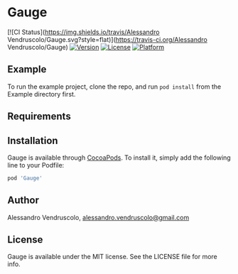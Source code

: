 # Gauge

[![CI Status](https://img.shields.io/travis/Alessandro Vendruscolo/Gauge.svg?style=flat)](https://travis-ci.org/Alessandro Vendruscolo/Gauge)
[![Version](https://img.shields.io/cocoapods/v/Gauge.svg?style=flat)](https://cocoapods.org/pods/Gauge)
[![License](https://img.shields.io/cocoapods/l/Gauge.svg?style=flat)](https://cocoapods.org/pods/Gauge)
[![Platform](https://img.shields.io/cocoapods/p/Gauge.svg?style=flat)](https://cocoapods.org/pods/Gauge)

## Example

To run the example project, clone the repo, and run `pod install` from the Example directory first.

## Requirements

## Installation

Gauge is available through [CocoaPods](https://cocoapods.org). To install
it, simply add the following line to your Podfile:

```ruby
pod 'Gauge'
```

## Author

Alessandro Vendruscolo, alessandro.vendruscolo@gmail.com

## License

Gauge is available under the MIT license. See the LICENSE file for more info.
